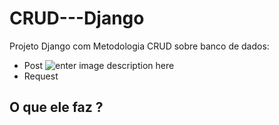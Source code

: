 # CRUD---Django
Projeto Django com Metodologia CRUD sobre banco de dados:

 - Post
 ![enter image description here](https://drive.google.com/file/d/1WGndjS8IP8p2LPEvevVqQ5JYWndkWnHz/view?usp=sharing)
 - Request
 

<h2>O que ele faz ?</h2>

<!--stackedit_data:
eyJoaXN0b3J5IjpbMjEyODQ3MzAxLDcxNjI5NjQ5NiwtMTM0NT
QwMzczNl19
-->